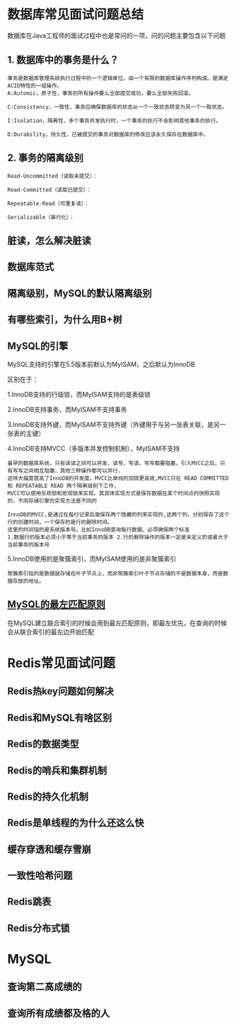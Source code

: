 # 数据库常见面试问题总结
数据库在Java工程师的面试过程中也是常问的一项，问的问题主要包含以下问题

## 1. 数据库中的事务是什么？
    事务是数据库管理系统执行过程中的一个逻辑单位，由一个有限的数据库操作序列构成。是满足ACID特性的一组操作。
    A:Automic，原子性，事务的所有操作要么全部提交成功，要么全部失败回滚。
    
    C:Consistency，一致性，事务应确保数据库的状态从一个一致状态转变为另一个一致状态。
    
    I:Isolation，隔离性，多个事务并发执行时，一个事务的执行不会影响其他事务的执行。
    
    D:Durability，持久性，已被提交的事务对数据库的修改应该永久保存在数据库中。

## 2. 事务的隔离级别
    Read-Uncommitted（读取未提交）：
    
    Read-Committed（读取已提交）：
    
    Repeatable-Read（可重复读）：
    
    Serializable（串行化）：
    
## 脏读，怎么解决脏读

## 数据库范式

## 隔离级别，MySQL的默认隔离级别

## 有哪些索引，为什么用B+树

## MySQL的引擎
MySQL支持的引擎在5.5版本前默认为MyISAM，之后默认为InnoDB

区别在于：

1.InnoDB支持的行级锁，而MyISAM支持的是表级锁

2.InnoDB支持事务，而MyISAM不支持事务

3.InnoDB支持外键，而MyISAM不支持外键（外键用于与另一张表关联，是另一张表的主键）

4.InnoDB支持MVCC（多版本并发控制机制），MyISAM不支持
```
最早的数据库系统，只有读读之间可以并发，读写，写读，写写都要阻塞。引入MVCC之后，只有写写之间相互阻塞，其他三种操作都可以并行，
这样大幅度提高了InnoDB的并发度。MVCC比单纯的加锁更高效,MVCC只在 READ COMMITTED 和 REPEATABLE READ 两个隔离级别下工作,
MVCC可以使用乐观锁和悲观锁来实现。其具体实现方式是保存数据在某个时间点的快照实现的，不同存储引擎的实现方法是不同的
```
```
InnoDB的MVCC,是通过在每行记录后面保存两个隐藏的列来实现的,这两个列，分别保存了这个行的创建时间，一个保存的是行的删除时间。
这里的时间指的是系统版本号。比如InnoDB查询每行数据，必须确保两个标准
1.数据行的版本必须小于等于当前事务的版本 2.行的删除操作的版本一定是未定义的或者大于当前事务的版本号
```
5.InnoDB使用的是聚簇索引，而MyISAM使用的是非聚簇索引
```
聚簇索引指的是数据就存储在叶子节点上，而非聚簇索引叶子节点存储的不是数据本身，而是数据存放的地址。
```
## [MySQL的最左匹配原则](https://juejin.im/post/6844903966690508814)
在MySQL建立联合索引的时候会用到最左匹配原则，即最左优先，在查询的时候会从联合索引的最左边开始匹配

# Redis常见面试问题

## Redis热key问题如何解决

## Redis和MySQL有啥区别

## Redis的数据类型

## Redis的哨兵和集群机制

## Redis的持久化机制

## Redis是单线程的为什么还这么快

## 缓存穿透和缓存雪崩

## 一致性哈希问题

## Redis跳表

## Redis分布式锁

# MySQL

## 查询第二高成绩的

## 查询所有成绩都及格的人
